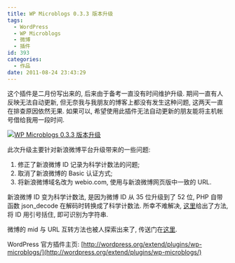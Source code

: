 ```yaml
---
title: WP Microblogs 0.3.3 版本升级
tags:
  - WordPress
  - WP Microblogs
  - 微博
  - 插件
id: 393
categories:
  - 作品
date: 2011-08-24 23:43:29
---
```


这个插件是二月份写出来的, 后来由于备考一直没有时间维护升级. 期间一直有人反映无法自动更新, 但无奈我与我朋友的博客上都没有发生这种问题, 这两天一直在排查原因依然无果. 如果可以, 希望使用此插件无法自动更新的朋友能将主机帐号借给我用一段时间.

[![WP Microblogs 0.3.3 版本升级](//img.beamnote.com/2011/wp-microblogs-0-3-3.jpg)](//img.beamnote.com/2011/wp-microblogs-0-3-3.jpg)<!-- more -->

此次升级主要针对新浪微博平台升级带来的一些问题:

1. 修正了新浪微博 ID 记录为科学计数法的问题;
2. 取消了新浪微博的 Basic 认证方式;
3. 将新浪微博域名改为 webio.com, 使用与新浪微博网页版中一致的 URL.

新浪微博 ID 变为科学计数法, 是因为微博 ID 从 35 位升级到了 52 位, PHP 自带函数 json_decode 在解码时转换成了科学计数法. 所幸不难解决, [这里](http://forum.open.weibo.com/read.php?tid=7990&amp;page=2#17402)给出了方法, 将 ID 用引号括住, 即可识别为字符串.

微博的 mid 与 URL 互转方法也被人探索出来了, 传送门在[这里](http://forum.open.weibo.com/read.php?tid=3236).

WordPress 官方插件主页: [http://wordpress.org/extend/plugins/wp-microblogs/](http://wordpress.org/extend/plugins/wp-microblogs/)
